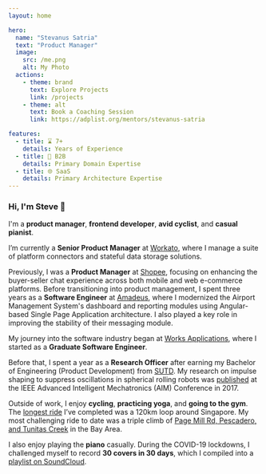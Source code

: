 ```yaml
---
layout: home

hero:
  name: "Stevanus Satria"
  text: "Product Manager"
  image:
    src: /me.png
    alt: My Photo
  actions:
    - theme: brand
      text: Explore Projects
      link: /projects
    - theme: alt
      text: Book a Coaching Session
      link: https://adplist.org/mentors/stevanus-satria

features:
  - title: ⌛ 7+
    details: Years of Experience
  - title: 💼 B2B
    details: Primary Domain Expertise
  - title: 🌐 SaaS
    details: Primary Architecture Expertise
---
```


### Hi, I'm Steve 👋

I'm a **product manager**, **frontend developer**, **avid cyclist**, and **casual pianist**.

I’m currently a **Senior Product Manager** at [Workato](https://www.workato.com), where I manage a suite of platform connectors and stateful data storage solutions.

Previously, I was a **Product Manager** at [Shopee](https://shopee.sg), focusing on enhancing the buyer-seller chat experience across both mobile and web e-commerce platforms. Before transitioning into product management, I spent three years as a **Software Engineer** at [Amadeus](https://www.amadeus.com), where I modernized the Airport Management System's dashboard and reporting modules using Angular-based Single Page Application architecture. I also played a key role in improving the stability of their messaging module.

My journey into the software industry began at [Works Applications](https://www.worksap.sg/), where I started as a **Graduate Software Engineer**.

Before that, I spent a year as a **Research Officer** after earning my Bachelor of Engineering (Product Development) from [SUTD](https://www.sutd.edu.sg/). My research on impulse shaping to suppress oscillations in spherical rolling robots was [published](https://ieeexplore.ieee.org/document/8014259) at the IEEE Advanced Intelligent Mechatronics (AIM) Conference in 2017.

Outside of work, I enjoy **cycling**, **practicing yoga**, and **going to the gym**. The [longest ride](https://www.strava.com/activities/11811566357) I’ve completed was a 120km loop around Singapore. My most challenging ride to date was a triple climb of [Page Mill Rd, Pescadero, and Tunitas Creek](https://www.strava.com/activities/12183241879) in the Bay Area.

I also enjoy playing the **piano** casually. During the COVID-19 lockdowns, I challenged myself to record **30 covers in 30 days**, which I compiled into a [playlist on SoundCloud](https://soundcloud.com/stevanus-satria/sets/piano-covers).
